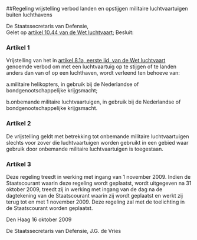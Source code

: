 <meta http-equiv='Content-Type' content='text/html; charset=utf-8' />

##Regeling vrijstelling verbod landen en opstijgen militaire luchtvaartuigen buiten luchthavens

De Staatssecretaris van Defensie,  
Gelet op [artikel 10.44 van de Wet luchtvaart](../../../../../../../../../../../wet/wet/luchtvaart/BWBR0005555/README.md);
Besluit:    

### Artikel  1  

Vrijstelling van het in [artikel 8.1a, eerste lid, van de Wet luchtvaart](../../../../../../../../../../../wet/wet/luchtvaart/BWBR0005555/README.md) genoemde verbod om met een luchtvaartuig op te stijgen of te landen anders dan van of op een luchthaven, wordt verleend ten behoeve van:

a.militaire helikopters, in gebruik bij de Nederlandse of bondgenootschappelijke krijgsmacht; 

b.onbemande militaire luchtvaartuigen, in gebruik bij de Nederlandse of bondgenootschappelijke krijgsmacht.

### Artikel  2  

De vrijstelling geldt met betrekking tot onbemande militaire luchtvaartuigen slechts voor zover die luchtvaartuigen worden gebruikt in een gebied waar gebruik door onbemande militaire luchtvaartuigen is toegestaan.

### Artikel  3  

Deze regeling treedt in werking met ingang van 1 november 2009. Indien de Staatscourant waarin deze regeling wordt geplaatst, wordt uitgegeven na 31 oktober 2009, treedt zij in werking met ingang van de dag na de dagtekening van de Staatscourant waarin zij wordt geplaatst en werkt zij terug tot en met 1 november 2009.
Deze regeling zal met de toelichting in de Staatscourant worden geplaatst.  

Den Haag
16 oktober 2009

De 
Staatssecretaris van Defensie, 
J.G. de Vries     
